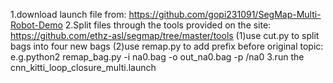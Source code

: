 1.download launch file from: https://github.com/gopi231091/SegMap-Multi-Robot-Demo 
2.Split files through the tools provided on the site: https://github.com/ethz-asl/segmap/tree/master/tools
(1)use cut.py to split bags into four new bags
(2)use remap.py to add prefix before original topic: e.g.python2 remap_bag.py -i na0.bag -o out_na0.bag -p /na0
3.run the cnn_kitti_loop_closure_multi.launch
